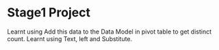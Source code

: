 # Stage1 Project
Learnt using Add this data to the Data Model in pivot table to get distinct count.
Learnt using Text, left and Substitute.